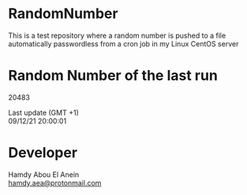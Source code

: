 # RandomNumber    
This is a test repository where a random number is pushed to a file automatically passwordless from a cron job in my Linux CentOS server    
# Random Number of the last run   
20483
      
Last update (GMT +1)    
09/12/21 20:00:01
# Developer    
Hamdy Abou El Anein   
hamdy.aea@protonmail.com
